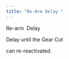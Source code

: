 ```yaml
---
title: "Re-Arm Delay "
---
```


Re-arm&nbsp; Delay


Delay until the Gear Cut

can re-reactivated.

